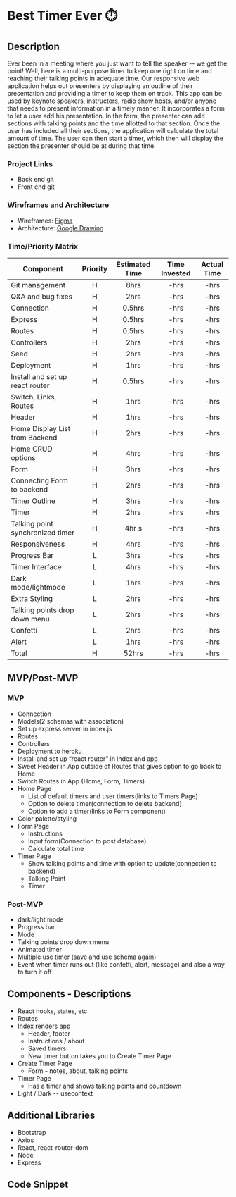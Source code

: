 # Best Timer Ever ⏱️
## Description
Ever been in a meeting where you just want to tell the speaker -- we get the point! Well, here is a  multi-purpose timer to keep one right on time and reaching their talking points in adequate time. Our responsive web application helps out presenters by displaying an outline of their presentation and providing a timer to keep them on track. This app can be used by keynote speakers, instructors, radio show hosts, and/or anyone that needs to present information in a timely manner. It incorporates a form to let a user add his presentation. In the form, the presenter can add sections with talking points and the time allotted to that section. Once the user has included all their sections, the application will calculate the total amount of time. The user can then start a timer, which then will display the section the presenter should be at during that time.  
### Project Links
- Back end git
- Front end git
### Wireframes and Architecture
- Wireframes: [Figma](https://www.figma.com/file/YYKI41CzLE6mq3nKCqlpzO/Best-Meeting-Timer?node-id=0%3A1)
- Architecture: [Google Drawing](https://docs.google.com/drawings/d/1QnfQrfsA5B_Z0-H4OkIHzYKonrOfJGI1wSDYNjucwVM/edit)
### Time/Priority Matrix
| Component | Priority | Estimated Time | Time Invested | Actual Time |
| --- | :---: |  :---: | :---: | :---: |
| Git management | H | 8hrs | -hrs | -hrs |
| Q&A and bug fixes | H | 2hrs | -hrs | -hrs |
| Connection | H | 0.5hrs | -hrs | -hrs |
| Express  | H | 0.5hrs | -hrs | -hrs |
| Routes | H | 0.5hrs | -hrs | -hrs |
| Controllers | H | 2hrs | -hrs | -hrs |
| Seed | H | 2hrs | -hrs | -hrs |
| Deployment | H | 1hrs | -hrs | -hrs |
| Install and set up react router | H | 0.5hrs | -hrs | -hrs |
| Switch, Links, Routes | H | 1hrs | -hrs | -hrs |
| Header| H | 1hrs | -hrs | -hrs |
| Home Display List from Backend | H | 2hrs | -hrs | -hrs |
| Home CRUD options | H | 4hrs | -hrs | -hrs |
| Form | H | 3hrs | -hrs | -hrs |
| Connecting Form to backend | H | 2hrs | -hrs | -hrs |
| Timer Outline | H | 3hrs| -hrs | -hrs |
| Timer | H | 2hrs | -hrs | -hrs |
| Talking point synchronized timer | H | 4hr s| -hrs | -hrs |
| Responsiveness | H | 4hrs | -hrs | -hrs |
| Progress Bar | L | 3hrs | -hrs | -hrs |
| Timer Interface | L | 4hrs | -hrs | -hrs |
| Dark mode/lightmode | L | 1hrs| -hrs | -hrs |
| Extra Styling | L | 2hrs | -hrs | -hrs |
| Talking points drop down menu | L | 2hrs | -hrs | -hrs |
| Confetti | L | 2hrs | -hrs | -hrs |
| Alert | L | 1hrs| -hrs | -hrs |
| Total | H | 52hrs| -hrs | -hrs |
## MVP/Post-MVP
### MVP
- Connection
- Models(2 schemas with association)
- Set up express server in index.js
- Routes
- Controllers
- Deployment to heroku
- Install and set up “react router” in index and app
- Sweet Header in App outside of Routes that gives option to go back to Home
- Switch Routes in App (Home, Form, Timers)
- Home Page
    - List of default timers and user timers(links to Timers Page)
    - Option to delete timer(connection to delete backend)
    - Option to add a timer(links to Form component)
- Color palette/styling
- Form Page
    - Instructions
    - Input form(Connection to post database)
    - Calculate total time
- Timer Page
    - Show talking points and time with option to update(connection to backend)
    - Talking Point
    - Timer
### Post-MVP
- dark/light mode
- Progress bar
- Mode
- Talking points drop down menu
- Animated timer
- Multiple use timer (save and use schema again)
- Event when timer runs out (like confetti, alert, message) and also a way to turn it off
## Components - Descriptions
- React hooks, states, etc
- Routes
- Index renders app
    - Header, footer
    - Instructions / about
    - Saved timers
    - New timer button takes you to Create Timer Page
- Create Timer Page
    - Form - notes, about, talking points
- Timer Page
    - Has a timer and shows talking points and countdown
- Light / Dark -- usecontext
## Additional Libraries
- Bootstrap
- Axios
- React, react-router-dom
- Node
- Express
## Code Snippet
